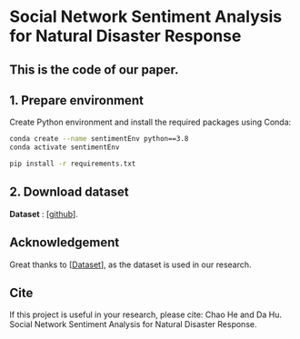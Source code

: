 # Social Network Sentiment Analysis for Natural Disaster Response

## This is the code of our paper.
## 1. Prepare environment

Create Python environment and install the required packages using Conda:
```bash
conda create --name sentimentEnv python==3.8
conda activate sentimentEnv

pip install -r requirements.txt

```

## 2. Download dataset
**Dataset** : 
[[github](https://github.com/Dong-UTIL/Natural-Hazards-Twitter-Dataset)].

## Acknowledgement
Great thanks to [[Dataset](https://github.com/Dong-UTIL/Natural-Hazards-Twitter-Dataset)], as the dataset is used in our research.

## Cite
If this project is useful in your research, please cite:
Chao He and Da Hu. Social Network Sentiment Analysis for Natural Disaster Response.
